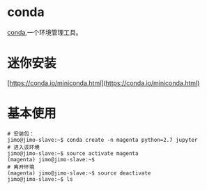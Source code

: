 # conda
[conda](https://conda.io/docs/),一个环境管理工具。

# 迷你安装
[https://conda.io/miniconda.html](https://conda.io/miniconda.html)

# 基本使用
```shell
# 安装包：
jimo@jimo-slave:~$ conda create -n magenta python=2.7 jupyter
# 进入该环境
jimo@jimo-slave:~$ source activate magenta
(magenta) jimo@jimo-slave:~$ 
# 离开环境
(magenta) jimo@jimo-slave:~$ source deactivate
jimo@jimo-slave:~$ ls
```

